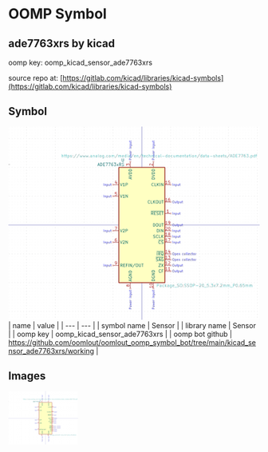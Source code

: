# OOMP Symbol  
## ade7763xrs  by kicad  
  
oomp key: oomp_kicad_sensor_ade7763xrs  
  
source repo at: [https://gitlab.com/kicad/libraries/kicad-symbols](https://gitlab.com/kicad/libraries/kicad-symbols)  
## Symbol  
  
[![working.png](working_600.png)](working.png)  
| name | value | 
| --- | --- | 
| symbol name | Sensor | 
| library name | Sensor | 
| oomp key | oomp_kicad_sensor_ade7763xrs | 
| oomp bot github | https://github.com/oomlout/oomlout_oomp_symbol_bot/tree/main/kicad_sensor_ade7763xrs/working | 
## Images  
  
[![working.png](working_140.png)](working.png)  
